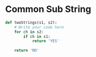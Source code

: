 # Common Sub String
```python
def twoStrings(s1, s2):
    # Write your code here
    for ch in s2:
        if ch in s1:
            return 'YES'
            
    return 'NO'
```
